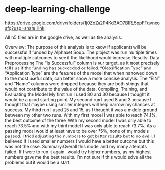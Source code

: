 # deep-learning-challenge

https://drive.google.com/drive/folders/1j0ZoZa2P4Kd3AO7BIRL5ppFTqvnxosfq?usp=share_link


All h5 files are in the google drive, as well as the analysis.


Overview: The purpose of this analysis is to know if applicants will be successful if funded by Alphabet Soup. The project was run multiple times with multiple outcomes to see if the likelihood would increase.
Results:
Data Preprocessing
The “Is Successful” column is our target, as it most precisely tells us if the funding has succeeded or failed.
“Classification Type” and “Application Type” are the features of the model that when narrowed down to the most useful data, can better show a more concise analysis. 
The “EIN” and “Name” columns were dropped because they are both strings that would not contribute to the value of the data.
Compiling, Training, and Evaluating the Model
My first run I used 80 and 30 because I thought it would be a good starting point. My second run I used 8 and 3 because I thought that maybe using smaller integers will help narrow my chances at success. My third run I used 25 and 15, as I thought it was a middle ground between my other two runs.
With my first model I was able to reach 74.1%, the best outcome of the three. With my second model I was only able to reach 73.5% and with my third model I was only able to reach 73.7%. As a passing model would at least have to be over 75%, none of my models passed.
I tried adjusting the numbers to get better results but to no avail. I believed if I used smaller numbers I would have a better outcome but this was not the case. 
Summary:Overall this model and my many attempts failed. If I were to run it again I would try higher numbers, as my highest  numbers gave me the best results. I’m not sure if this would solve all the problems but it would be a start.


